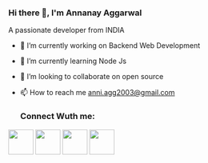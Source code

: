    ### Hi there 👋, I'm Annanay Aggarwal
   A passionate developer from INDIA
- 🔭 I’m currently working on Backend Web Development
- 🌱 I’m currently learning Node Js
- 👯 I’m looking to collaborate on open source
- 📫 How to reach me anni.agg2003@gmail.com

   ### Connect Wuth me:
<a href="https://www.instagram.com/annanayaggarwal/" target="_blank" rel="noopener noreferrer"><img src="https://camo.githubusercontent.com/f159b3f1df16f2f34c8f69aa2c8d89424e3f354487eca8be39282d78ee422ab2/68747470733a2f2f636c69706c792e636f2f77702d636f6e74656e742f75706c6f6164732f323031392f30372f3337313930373330305f494e5354414752414d5f49434f4e5f5452414e53504152454e545f3430302e676966" alt="" wudth="50" height="50"></a>
<a href="https://www.linkedin.com/in/annanay-aggarwal-3bb224224/" target="_blank" rel="noopener noreferrer"> <img src="https://camo.githubusercontent.com/fd5eb9cf30ac1522d31d72a771f662d31028f610cd3c4f54daf8e23eebb26775/68747470733a2f2f636c69706c792e636f2f77702d636f6e74656e742f75706c6f6164732f323032312f30322f3337323130323035305f4c494e4b4544494e5f49434f4e5f5452414e53504152454e545f313038302e676966" width = "50" height = "50"></a>
<a href="https://www.codechef.com/users/annanay_16"><img src="https://camo.githubusercontent.com/8604c0950eb986b6ef9a9f897b88fc1817e584c9cd64dd9cad36c1383fadca24/68747470733a2f2f696d672e69636f6e73382e636f6d2f636f6c6f722f3134342f3030303030302f636f6465636865662e706e67" alt="" width = "50" height = "50" ></a>
<a href="https://codeforces.com/profile/annanay_16"><img src="https://raw.githubusercontent.com/rahuldkjain/github-profile-readme-generator/master/src/images/icons/Social/codeforces.svg" alt="" width = "50" height = "50"></a>
            

<!--
**annanayaggarwal/annanayaggarwal** is a ✨ _special_ ✨ repository because its `README.md` (this file) appears on your GitHub profile.

Here are some ideas to get you started:

- 🔭 I’m currently working on ...
- 🌱 I’m currently learning ...
- 👯 I’m looking to collaborate on ...
- 🤔 I’m looking for help with ...
- 💬 Ask me about ...
- 📫 How to reach me: ...
- 😄 Pronouns: ...
- ⚡ Fun fact: ...
-->
